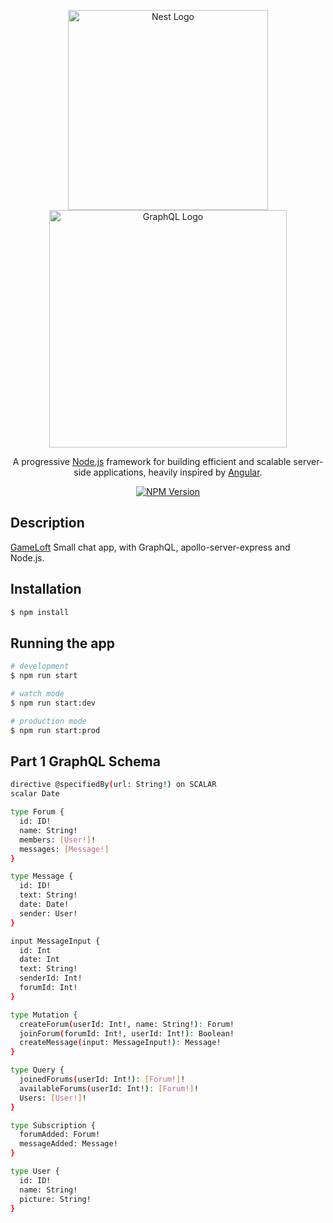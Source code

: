 <p align="center">
  <a href="http://nestjs.com/" target="blank"><img src="https://nestjs.com/img/logo_text.svg" width="320" alt="Nest Logo" /></a>
  <img src="https://blog.soat.fr/wp-content/uploads/2019/01/GraphQL-600x210.png" width="380" alt="GraphQL Logo" />
</p>

  <p align="center">A progressive <a href="http://nodejs.org" target="blank">Node.js</a> framework for building efficient and scalable server-side applications, heavily inspired by <a href="https://angular.io" target="blank">Angular</a>.</p>
    <p align="center">
<a href="https://www.npmjs.com/~nestjscore"><img src="https://img.shields.io/npm/v/@nestjs/core.svg" alt="NPM Version" /></a>
</p>

## Description

[GameLoft](https://www.gameloft.com) Small chat app, with GraphQL, apollo-server-express and Node.js.

## Installation

```bash
$ npm install
```

## Running the app

```bash
# development
$ npm run start

# watch mode
$ npm run start:dev

# production mode
$ npm run start:prod
```

## Part 1 GraphQL Schema

```bash
directive @specifiedBy(url: String!) on SCALAR
scalar Date

type Forum {
  id: ID!
  name: String!
  members: [User!]!
  messages: [Message!]
}

type Message {
  id: ID!
  text: String!
  date: Date!
  sender: User!
}

input MessageInput {
  id: Int
  date: Int
  text: String!
  senderId: Int!
  forumId: Int!
}

type Mutation {
  createForum(userId: Int!, name: String!): Forum!
  joinForum(forumId: Int!, userId: Int!): Boolean!
  createMessage(input: MessageInput!): Message!
}

type Query {
  joinedForums(userId: Int!): [Forum!]!
  availableForums(userId: Int!): [Forum!]!
  Users: [User!]!
}

type Subscription {
  forumAdded: Forum!
  messageAdded: Message!
}

type User {
  id: ID!
  name: String!
  picture: String!
}
```
